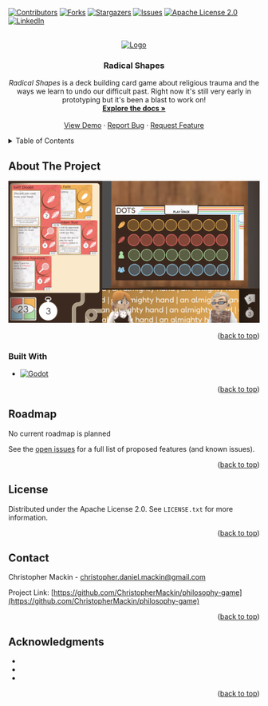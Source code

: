 <!-- Improved compatibility of back to top link: See: https://github.com/othneildrew/Best-README-Template/pull/73 -->
<a id="readme-top"></a>
<!--
*** Thanks for checking out the Best-README-Template. If you have a suggestion
*** that would make this better, please fork the repo and create a pull request
*** or simply open an issue with the tag "enhancement".
*** Don't forget to give the project a star!
*** Thanks again! Now go create something AMAZING! :D
-->



<!-- PROJECT SHIELDS -->
<!--
*** I'm using markdown "reference style" links for readability.
*** Reference links are enclosed in brackets [ ] instead of parentheses ( ).
*** See the bottom of this document for the declaration of the reference variables
*** for contributors-url, forks-url, etc. This is an optional, concise syntax you may use.
*** https://www.markdownguide.org/basic-syntax/#reference-style-links
-->
[![Contributors][contributors-shield]][contributors-url]
[![Forks][forks-shield]][forks-url]
[![Stargazers][stars-shield]][stars-url]
[![Issues][issues-shield]][issues-url]
[![Apache License 2.0][license-shield]][license-url]
[![LinkedIn][linkedin-shield]][linkedin-url]



<!-- PROJECT LOGO -->
<br />
<div align="center">
  <a href="https://github.com/ChristopherMackin/philosophy-game">
    <img src="images/logo.png" alt="Logo" width="80" height="80">
  </a>

<h3 align="center">Radical Shapes</h3>

  <p align="center">
    <i>Radical Shapes</i> is a deck building card game about religious trauma and the ways we learn to undo our difficult past. Right now it's still very early in prototyping but it's been a blast to work on!
    <br />
    <a href="https://github.com/ChristopherMackin/philosophy-game"><strong>Explore the docs »</strong></a>
    <br />
    <br />
    <a href="https://github.com/ChristopherMackin/philosophy-game">View Demo</a>
    &middot;
    <a href="https://github.com/ChristopherMackin/philosophy-game/issues/new?labels=bug&template=bug-report---.md">Report Bug</a>
    &middot;
    <a href="https://github.com/ChristopherMackin/philosophy-game/issues/new?labels=enhancement&template=feature-request---.md">Request Feature</a>
  </p>
</div>



<!-- TABLE OF CONTENTS -->
<details>
  <summary>Table of Contents</summary>
  <ol>
    <li>
      <a href="#about-the-project">About The Project</a>
      <ul>
        <li><a href="#built-with">Built With</a></li>
      </ul>
    </li>
    <li><a href="#usage">Usage</a></li>
    <li><a href="#roadmap">Roadmap</a></li>
    <li><a href="#license">License</a></li>
    <li><a href="#contact">Contact</a></li>
    <li><a href="#acknowledgments">Acknowledgments</a></li>
  </ol>
</details>



<!-- ABOUT THE PROJECT -->
## About The Project

[![Product Name Screen Shot][product-screenshot]](https://example.com)

<p align="right">(<a href="#readme-top">back to top</a>)</p>

### Built With

* [![Godot][Godot-sheild]][Godot-url]

<p align="right">(<a href="#readme-top">back to top</a>)</p>

<!-- ROADMAP -->
## Roadmap

No current roadmap is planned

See the [open issues](https://github.com/ChristopherMackin/philosophy-game/issues) for a full list of proposed features (and known issues).

<p align="right">(<a href="#readme-top">back to top</a>)</p>

<!-- LICENSE -->
## License

Distributed under the Apache License 2.0. See `LICENSE.txt` for more information.

<p align="right">(<a href="#readme-top">back to top</a>)</p>



<!-- CONTACT -->
## Contact

Christopher Mackin - christopher.daniel.mackin@gmail.com

Project Link: [https://github.com/ChristopherMackin/philosophy-game](https://github.com/ChristopherMackin/philosophy-game)

<p align="right">(<a href="#readme-top">back to top</a>)</p>



<!-- ACKNOWLEDGMENTS -->
## Acknowledgments

* []()
* []()
* []()

<p align="right">(<a href="#readme-top">back to top</a>)</p>



<!-- MARKDOWN LINKS & IMAGES -->
<!-- https://www.markdownguide.org/basic-syntax/#reference-style-links -->
[contributors-shield]: https://img.shields.io/github/contributors/ChristopherMackin/philosophy-game.svg?style=for-the-badge
[contributors-url]: https://github.com/ChristopherMackin/philosophy-game/graphs/contributors
[forks-shield]: https://img.shields.io/github/forks/ChristopherMackin/philosophy-game.svg?style=for-the-badge
[forks-url]: https://github.com/ChristopherMackin/philosophy-game/network/members
[stars-shield]: https://img.shields.io/github/stars/ChristopherMackin/philosophy-game.svg?style=for-the-badge
[stars-url]: https://github.com/ChristopherMackin/philosophy-game/stargazers
[issues-shield]: https://img.shields.io/github/issues/ChristopherMackin/philosophy-game.svg?style=for-the-badge
[issues-url]: https://github.com/ChristopherMackin/philosophy-game/issues
[license-shield]: https://img.shields.io/github/license/ChristopherMackin/philosophy-game.svg?style=for-the-badge
[license-url]: https://github.com/ChristopherMackin/philosophy-game/blob/master/LICENSE.txt
[linkedin-shield]: https://img.shields.io/badge/-LinkedIn-black.svg?style=for-the-badge&logo=linkedin&colorB=555
[linkedin-url]: https://linkedin.com/in/christopher_mackin
[product-screenshot]: images/screenshot.png
[Godot-sheild]: [https://img.shields.io/badge/Angular-DD0031?style=for-the-badge&logo=angular&logoColor=white](https://img.shields.io/badge/Godot%20Engine-478CBF?logo=godotengine&logoColor=fff&style=flat)
[Godot-url]: https://godotengine.org/
[Svelte.dev]: https://img.shields.io/badge/Svelte-4A4A55?style=for-the-badge&logo=svelte&logoColor=FF3E00
[Svelte-url]: https://svelte.dev/
[Laravel.com]: https://img.shields.io/badge/Laravel-FF2D20?style=for-the-badge&logo=laravel&logoColor=white
[Laravel-url]: https://laravel.com
[Bootstrap.com]: https://img.shields.io/badge/Bootstrap-563D7C?style=for-the-badge&logo=bootstrap&logoColor=white
[Bootstrap-url]: https://getbootstrap.com
[JQuery.com]: https://img.shields.io/badge/jQuery-0769AD?style=for-the-badge&logo=jquery&logoColor=white
[JQuery-url]: https://jquery.com 
